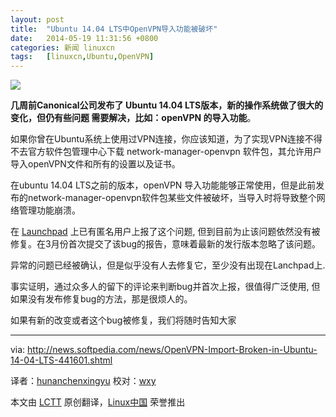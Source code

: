 ```yaml
---
layout: post
title:	"Ubuntu 14.04 LTS中OpenVPN导入功能被破坏"
date:	2014-05-19 11:31:56 +0800 
categories:	新闻 linuxcn 
tags:	[linuxcn,Ubuntu,OpenVPN]
---
```



![](/Asserts/Images//attachment/album/201405/19/113158uqzxwp0wqdd65kme.jpg)


**几周前Canonical公司发布了 Ubuntu 14.04 LTS版本，新的操作系统做了很大的变化，但仍有些问题 需要解决，比如：openVPN 的导入功能**。


如果你曾在Ubuntu系统上使用过VPN连接，你应该知道，为了实现VPN连接不得不去官方软件包管理中心下载 network-manager-openvpn 软件包，其允许用户导入openVPN文件和所有的设置以及证书。


在ubuntu 14.04 LTS之前的版本，openVPN 导入功能能够正常使用，但是此前发布的network-manager-openvpn软件包某些文件被破坏，当导入时将导致整个网络管理功能崩溃。


在 [Launchpad](https://bugs.launchpad.net/ubuntu/+source/network-manager-openvpn/+bug/1294899) 上已有匿名用户上报了这个问题, 但到目前为止该问题依然没有被修复。在3月份首次提交了该bug的报告，意味着最新的发行版本忽略了该问题。


异常的问题已经被确认，但是似乎没有人去修复它，至少没有出现在Lanchpad上.


事实证明，通过众多人的留下的评论来判断bug并首次上报，很值得广泛使用, 但如果没有发布修复bug的方法，那是很烦人的。


如果有新的改变或者这个bug被修复，我们将随时告知大家




---


via: <http://news.softpedia.com/news/OpenVPN-Import-Broken-in-Ubuntu-14-04-LTS-441601.shtml>


译者：[hunanchenxingyu](https://github.com/hunanchenxingyu) 校对：[wxy](https://github.com/wxy)


本文由 [LCTT](https://github.com/LCTT/TranslateProject) 原创翻译，[Linux中国](http://linux.cn/) 荣誉推出
